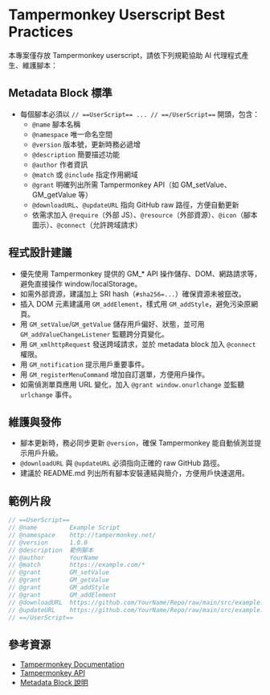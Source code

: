 # Tampermonkey Userscript Best Practices

本專案僅存放 Tampermonkey userscript，請依下列規範協助 AI 代理程式產生、維護腳本：

## Metadata Block 標準
- 每個腳本必須以 `// ==UserScript== ... // ==/UserScript==` 開頭，包含：
  - `@name` 腳本名稱
  - `@namespace` 唯一命名空間
  - `@version` 版本號，更新時務必遞增
  - `@description` 簡要描述功能
  - `@author` 作者資訊
  - `@match` 或 `@include` 指定作用網域
  - `@grant` 明確列出所需 Tampermonkey API（如 GM_setValue、GM_getValue 等）
  - `@downloadURL`、`@updateURL` 指向 GitHub raw 路徑，方便自動更新
  - 依需求加入 `@require`（外部 JS）、`@resource`（外部資源）、`@icon`（腳本圖示）、`@connect`（允許跨域請求）

## 程式設計建議
- 優先使用 Tampermonkey 提供的 GM_* API 操作儲存、DOM、網路請求等，避免直接操作 window/localStorage。
- 如需外部資源，建議加上 SRI hash（`#sha256=...`）確保資源未被竄改。
- 插入 DOM 元素建議用 `GM_addElement`，樣式用 `GM_addStyle`，避免污染原網頁。
- 用 `GM_setValue`/`GM_getValue` 儲存用戶偏好、狀態，並可用 `GM_addValueChangeListener` 監聽跨分頁變化。
- 用 `GM_xmlhttpRequest` 發送跨域請求，並於 metadata block 加入 `@connect` 權限。
- 用 `GM_notification` 提示用戶重要事件。
- 用 `GM_registerMenuCommand` 增加自訂選單，方便用戶操作。
- 如需偵測單頁應用 URL 變化，加入 `@grant window.onurlchange` 並監聽 `urlchange` 事件。

## 維護與發佈
- 腳本更新時，務必同步更新 `@version`，確保 Tampermonkey 能自動偵測並提示用戶升級。
- `@downloadURL` 與 `@updateURL` 必須指向正確的 raw GitHub 路徑。
- 建議於 README.md 列出所有腳本安裝連結與簡介，方便用戶快速選用。

## 範例片段
```javascript
// ==UserScript==
// @name         Example Script
// @namespace    http://tampermonkey.net/
// @version      1.0.0
// @description  範例腳本
// @author       YourName
// @match        https://example.com/*
// @grant        GM_setValue
// @grant        GM_getValue
// @grant        GM_addStyle
// @grant        GM_addElement
// @downloadURL  https://github.com/YourName/Repo/raw/main/src/example.user.js
// @updateURL    https://github.com/YourName/Repo/raw/main/src/example.user.js
// ==/UserScript==
```

## 參考資源
- [Tampermonkey Documentation](https://www.tampermonkey.net/documentation.php)
- [Tampermonkey API](https://tampermonkey.net/api)
- [Metadata Block 說明](https://tampermonkey.net/metadata)
